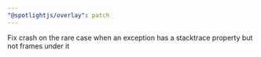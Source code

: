 ```yaml
---
"@spotlightjs/overlay": patch
---
```


Fix crash on the rare case when an exception has a stacktrace property but not frames under it

